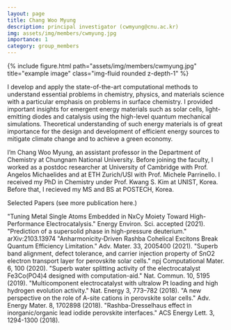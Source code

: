 ```yaml
---
layout: page
title: Chang Woo Myung
description: principal investigator (cwmyung@cnu.ac.kr)
img: assets/img/members/cwmyung.jpg
importance: 1
category: group_members
---
```


<div class="row">
    <div class="col-sm mt-3 mt-md-0">
        {% include figure.html path="assets/img/members/cwmyung.jpg" title="example image" class="img-fluid rounded z-depth-1" %}
    </div>
</div>

I develop and apply the state-of-the-art computational methods to understand essential problems in chemistry, physics, and materials science with a particular emphasis on problems in surface chemistry. I provided important insights for emergent energy materials such as solar cells, light-emitting diodes and catalysis using the high-level quantum mechanical simulations. Theoretical understanding of such energy materials is of great importance for the design and development of efficient energy sources to mitigate climate change and to achieve a green economy.

I’m Chang Woo Myung, an assistant professor in the Department of Chemistry at Chungnam National University. Before joining the faculty, I worked as a postdoc researcher at University of Cambridge with Prof. Angelos Michaelides and at ETH Zurich/USI with Prof. Michele Parrinello. I received my PhD in Chemistry under Prof. Kwang S. Kim at UNIST, Korea. Before that, I recieved my MS and BS at POSTECH, Korea.

Selected Papers (see more publication here.)

"Tuning Metal Single Atoms Embedded in NxCy Moiety Toward High-Performance Electrocatalysis." Energy Environ. Sci. accepted (2021).
"Prediction of a supersolid phase in high-pressure deuterium." arXiv:2103.13974
"Anharmonicity‐Driven Rashba Cohelical Excitons Break Quantum Efficiency Limitation." Adv. Mater. 33, 2005400 (2021).
"Superb band alignment, defect tolerance, and carrier injection property of SnO2 electron transport layer for perovskite solar cells." npj Computational Mater. 6, 100 (2020).
"Superb water splitting activity of the electrocatalyst Fe3Co(PO4)4 designed with computation-aid." Nat. Commun. 10, 5195 (2019).
"Multicomponent electrocatalyst with ultralow Pt loading and high hydrogen evolution activity." Nat. Energy 3, 773–782 (2018).
"A new perspective on the role of A-site cations in perovskite solar cells." Adv. Energy Mater. 8, 1702898 (2018).
"Rashba-Dresselhaus effect in inorganic/organic lead iodide perovskite interfaces." ACS Energy Lett. 3, 1294-1300 (2018).
